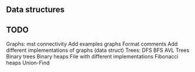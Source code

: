 Data structures
---------------

TODO
----
Graphs:
	mst
	connectivity
	Add examples graphs
	Format comments
	Add different implementations of graphs (data struct)
Trees:
	DFS
	BFS
	AVL Trees
	Binary trees
	Binary heaps
	File with different implementations
Fibonacci heaps
Union-Find

